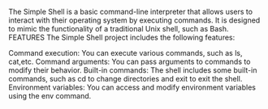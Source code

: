 The Simple Shell is a basic command-line interpreter that allows users to interact with their operating system by executing commands. It is designed to mimic the functionality of a traditional Unix shell, such as Bash.
FEATURES
The Simple Shell project includes the following features:

Command execution: You can execute various commands, such as ls, cat,etc.
Command arguments: You can pass arguments to commands to modify their behavior.
Built-in commands: The shell includes some built-in commands, such as cd to change directories and exit to exit the shell.
Environment variables: You can access and modify environment variables using the env command.
